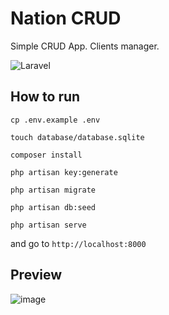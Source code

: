 # Nation CRUD

Simple CRUD App. Clients manager.

![Laravel](https://github.com/lukaszradziak/nation-crud/workflows/Laravel/badge.svg)

## How to run

`cp .env.example .env`

`touch database/database.sqlite`

`composer install`

`php artisan key:generate`

`php artisan migrate`

`php artisan db:seed`

`php artisan serve`

and go to `http://localhost:8000`

## Preview

![image](https://user-images.githubusercontent.com/1611323/164115316-7b27c27e-f16b-45d6-8f99-1cd383f05d0a.png)
